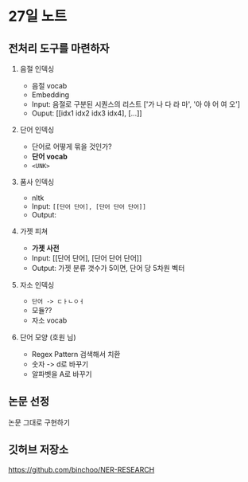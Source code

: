 # 27일 노트

## 전처리 도구를 마련하자

1. 음절 인덱싱
   - 음절 vocab
   - Embedding
   - Input: 음절로 구분된 시퀀스의 리스트 ['가 나 다 라 마', '아 야 어 여 오']
   - Ouput: [[idx1 idx2 idx3 idx4], [...]]

2. 단어 인덱싱
   - 단어로 어떻게 묶을 것인가?
   - **단어 vocab**
   - `<UNK>`

3. 품사 인덱싱
   - nltk
   - Input: `[[단어 단어], [단어 단어 단어]]`
   - Output: 

4. 가젯 피쳐
   - **가젯 사전**
   - Input: [[단어 단어], [단어 단어 단어]]
   - Output: 가젯 분류 갯수가 5이면, 단어 당 5차원 벡터

5. 자소 인덱싱
   - `단어 -> ㄷㅏㄴㅇㅓ`
   - 모듈??
   - 자소 vocab
6. 단어 모양 (호원 님)
   - Regex Pattern 검색해서 치환
   - 숫자 -> d로 바꾸기
   - 알파벳을 A로 바꾸기

## 논문 선정

논문 그대로 구현하기

## 깃허브 저장소

https://github.com/binchoo/NER-RESEARCH

